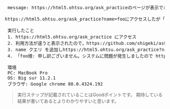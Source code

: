 <pre>
 message: https://html5.ohtsu.org/ask_practiceのページが表示できない．

https://html5.ohtsu.org/ask_practice?name=fooにアクセスしたが「システムに問題が発生した」と表示される

 実行したこと
 1. https://html5.ohtsu.org/ask_practice にアクセス
 2. 利用方法が違うと表示されたので，https://github.com/shigeki/ask_practice/tree/WIP/manualにアクセス
 3. name クエリ を追加しhttps://html5.ohtsu.org/ask_practice?name=foo へアクセス
 4. 「foo様: 申し訳ございません。システムに問題が発生しましたので https://github.com/shigeki/ask_practice/issues までお問い合わせください。 」という画面が表示される

 環境
 PC: MacBook Pro
 OS: Big sur 11.2.1
 ブラウザ: Google chrome 88.0.4324.192
</pre>

> 実行ステップが記載されていることはGoodポイントです。
> 期待している結果が書いてあるとよりわかりやすいと思います。

